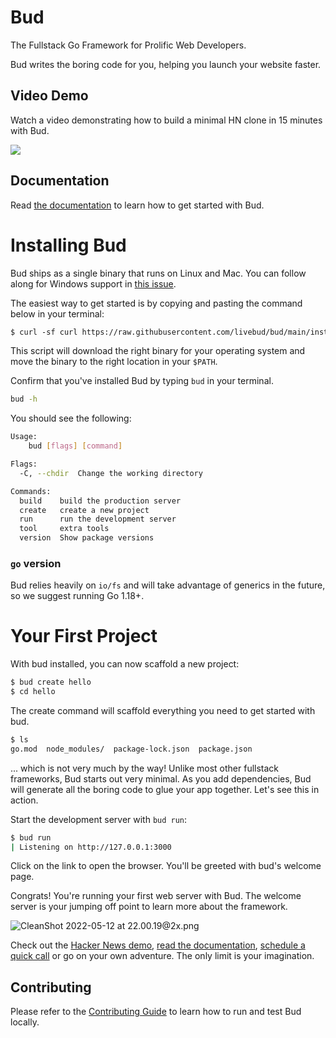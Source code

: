 # Bud

The Fullstack Go Framework for Prolific Web Developers.

Bud writes the boring code for you, helping you launch your website faster.

## Video Demo

Watch a video demonstrating how to build a minimal HN clone in 15 minutes with Bud.

[![](https://user-images.githubusercontent.com/170299/168361927-9165c2f9-55d4-4fa0-a53e-966028a79b39.png)](https://www.youtube.com/watch?v=LoypcRqn-xA)

## Documentation

Read [the documentation](https://denim-cub-301.notion.site/Hey-Bud-4d81622cc49942f9917c5033e5205c69) to learn how to get started with Bud.

# Installing Bud

Bud ships as a single binary that runs on Linux and Mac. You can follow along for Windows support in [this issue](https://github.com/livebud/bud/issues/7).

The easiest way to get started is by copying and pasting the command below in your terminal:

```diff
$ curl -sf curl https://raw.githubusercontent.com/livebud/bud/main/install.sh | sh
```

This script will download the right binary for your operating system and move the binary to the right location in your `$PATH`.

Confirm that you've installed Bud by typing `bud` in your terminal.

```bash
bud -h
```

You should see the following:

```bash
Usage:
    bud [flags] [command]

Flags:
  -C, --chdir  Change the working directory

Commands:
  build    build the production server
  create   create a new project
  run      run the development server
  tool     extra tools
  version  Show package versions
```

### `go` version

Bud relies heavily on `io/fs` and will take advantage of generics in the future, so we suggest running Go 1.18+.

# Your First Project

With bud installed, you can now scaffold a new project:

```bash
$ bud create hello
$ cd hello
```

The create command will scaffold everything you need to get started with bud.

```bash
$ ls
go.mod  node_modules/  package-lock.json  package.json
```

... which is not very much by the way! Unlike most other fullstack frameworks, Bud starts out very minimal. As you add dependencies, Bud will generate all the boring code to glue your app together. Let's see this in action.

Start the development server with `bud run`:

```bash
$ bud run
| Listening on http://127.0.0.1:3000
```

Click on the link to open the browser. You'll be greeted with bud's welcome page.

Congrats! You're running your first web server with Bud. The welcome server is your jumping off point to learn more about the framework.

![CleanShot 2022-05-12 at 22.00.19@2x.png](https://denim-cub-301.notion.site/image/https%3A%2F%2Fs3-us-west-2.amazonaws.com%2Fsecure.notion-static.com%2Fdb7f750b-a699-4117-ac07-303124e5d2f4%2FCleanShot_2022-05-12_at_22.00.192x.png?table=block&id=9488d91f-b72d-4c6d-9ce0-358c31f7f964&spaceId=faf0f409-6e25-40a4-871e-3b311037350f&width=2000&userId=&cache=v2)

Check out the [Hacker News demo](https://www.youtube.com/watch?v=LoypcRqn-xA), [read the documentation](https://denim-cub-301.notion.site/Hey-Bud-4d81622cc49942f9917c5033e5205c69#156ea69b8d044bacb65fc2897f3e52b8), [schedule a quick call](https://cal.com/d/5iDN6qWZCLGMipwhFqhY3i/30min) or go on your own adventure. The only limit is your imagination.

## Contributing

Please refer to the [Contributing Guide](./Contributing.md) to learn how to run and test Bud locally.
